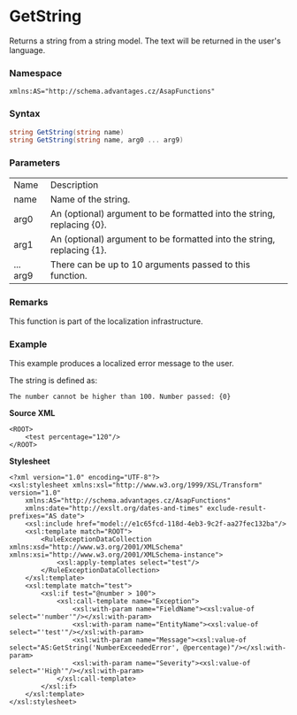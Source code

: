 # GetString

Returns a string from a string model. The text will be returned in the user's language.

### Namespace

`xmlns:AS="http://schema.advantages.cz/AsapFunctions"`

### Syntax

``` csharp
string GetString(string name)
string GetString(string name, arg0 ... arg9)
```

### Parameters

|          |                                                                        |
|----------|------------------------------------------------------------------------|
| Name     | Description                                                            |
| name     | Name of the string.                                                    |
| arg0     | An (optional) argument to be formatted into the string, replacing {0}. |
| arg1     | An (optional) argument to be formatted into the string, replacing {1}. |
| ... arg9 | There can be up to 10 arguments passed to this function.               |

### Remarks

This function is part of the localization infrastructure.

### Example

This example produces a localized error message to the user.

The string is defined as:

    The number cannot be higher than 100. Number passed: {0}

**Source XML**

``` html/xml
<ROOT>
    <test percentage="120"/>
</ROOT>
```

**Stylesheet**

``` html/xml
<?xml version="1.0" encoding="UTF-8"?>
<xsl:stylesheet xmlns:xsl="http://www.w3.org/1999/XSL/Transform" version="1.0"
    xmlns:AS="http://schema.advantages.cz/AsapFunctions"
    xmlns:date="http://exslt.org/dates-and-times" exclude-result-prefixes="AS date">
    <xsl:include href="model://e1c65fcd-118d-4eb3-9c2f-aa27fec132ba"/>
    <xsl:template match="ROOT">
        <RuleExceptionDataCollection xmlns:xsd="http://www.w3.org/2001/XMLSchema" xmlns:xsi="http://www.w3.org/2001/XMLSchema-instance">
            <xsl:apply-templates select="test"/>
        </RuleExceptionDataCollection>
    </xsl:template>
    <xsl:template match="test">
        <xsl:if test="@number > 100">
            <xsl:call-template name="Exception">
                <xsl:with-param name="FieldName"><xsl:value-of select="'number'"/></xsl:with-param>
                <xsl:with-param name="EntityName"><xsl:value-of select="'test'"/></xsl:with-param>
                <xsl:with-param name="Message"><xsl:value-of select="AS:GetString('NumberExceededError', @percentage)"/></xsl:with-param>
                <xsl:with-param name="Severity"><xsl:value-of select="'High'"/></xsl:with-param>
            </xsl:call-template>
        </xsl:if>
    </xsl:template>
</xsl:stylesheet>
```
